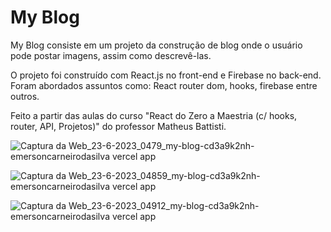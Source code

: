 # My Blog

My Blog consiste em um projeto da construção de blog onde o usuário pode postar imagens, assim como descrevê-las.

O projeto foi construído com React.js no front-end e Firebase no back-end. Foram abordados assuntos como: React router dom, hooks, firebase entre outros.

Feito a partir das aulas do curso "React do Zero a Maestria (c/ hooks, router, API, Projetos)" do professor Matheus Battisti.

![Captura da Web_23-6-2023_0479_my-blog-cd3a9k2nh-emersoncarneirodasilva vercel app](https://github.com/emersoncarneirodasilva/my-blog/assets/94311606/c6e709f1-19e3-46e4-ba3b-9d8826c4c1f3)

![Captura da Web_23-6-2023_04859_my-blog-cd3a9k2nh-emersoncarneirodasilva vercel app](https://github.com/emersoncarneirodasilva/my-blog/assets/94311606/f316278e-cd8b-42ef-989f-441aee872d51)

![Captura da Web_23-6-2023_04912_my-blog-cd3a9k2nh-emersoncarneirodasilva vercel app](https://github.com/emersoncarneirodasilva/my-blog/assets/94311606/eef33568-64bd-44ac-b508-a5b2c37a3a79)
